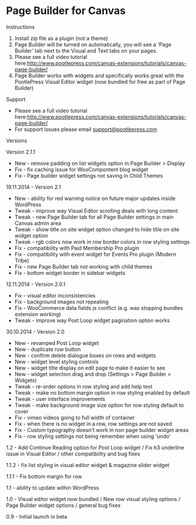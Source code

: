 Page Builder for Canvas
=======================

Instructions

1. Install zip file as a plugin (not a theme)
2. Page Builder will be turned on automatically, you will see a 'Page Builder' tab next to the Visual and Text tabs on your pages.
3. Please see a full video tutorial here:http://www.pootlepress.com/canvas-extensions/tutorials/canvas-page-builder/
4. Page Builder works with widgets and specifically works great with the PootlePress Visual Editor widget (now bundled for free as part of Page Builder)


Support

- Please see a full video tutorial here:http://www.pootlepress.com/canvas-extensions/tutorials/canvas-page-builder/
- For support issues please email support@pootlepress.com

Versions

Version 2.1.1
 * New - remove padding on list widgets option in Page Builder > Display
 * Fix - fix caching issue for WooCompontent blog widget
 * Fix - Page builder widget settings not saving in Child Themes

19.11.2014 - Version 2.1
 * New - ability for red warning notice on future major updates inside WordPress
 * Tweak - improve way Visual Editor scrolling deals with long content
 * Tweak - new Page Builder tab for all Page Builder settings in main Canvas admin area
 * Tweak - show title on site widget option changed to hide title on site widget option
 * Tweak - rgb colors now work in row border colors in row styling settings
 * Fix - compatibility with Paid Membership Pro plugin
 * Fix - compatibility with event widget for Events Pro plugin (Modern Tribe)
 * Fix - new Page Builder tab not working with child themes
 * Fix - bottom widget border in sidebar widgets

12.11.2014 - Version 2.0.1
 * Fix - visual editor inconsistencies
 * Fix - background images not repeating
 * Fix - WooCommerce data fields js conflict (e.g. was stopping bundles extension working)
 * Tweak - improve way Post Loop widget pagination option works

30.10.2014 - Version 2.0
 * New - revamped Post Loop widget
 * New - duplicate row button
 * New - confirm delete dialogue boxes on rows and widgets
 * New - widget level styling controls
 * New - widget title display on edit page to make it easier to see
 * New - widget selection drag and drop (Settings > Page Builder > Widgets)
 * Tweak - re-order options in row styling and add help text
 * Tweak - make no bottom margin option in row styling enabled by default
 * Tweak - user interface improvements
 * Tweak - make background image size option for row styling default to cover
 * Fix - vimeo videos going to full width of container
 * Fix - when there is no widget in a row, row settings are not saved
 * Fix - Custom typography doesn't work in non page builder widget areas
 * Fix - row styling settings not being remember when using 'undo'

1.2 - Add Continue Reading option for Post Loop widget / Fix h3 underline issue in Visual Editor / other compatibility and bug fixes 

1.1.2 - fix list styling in visual editor widget & magazine slider widget

1.1.1 - Fix bottom margin for row

1.1 - ability to update within WordPress

1.0 - Visual editor widget now bundled / New row visual styling options / Page Builder widget options / general bug fixes

0.9 - Initial launch in beta
